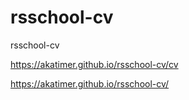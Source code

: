 # rsschool-cv
rsschool-cv

https://akatimer.github.io/rsschool-cv/cv

https://akatimer.github.io/rsschool-cv/
